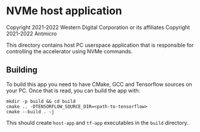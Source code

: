 NVMe host application
=====================

Copyright 2021-2022 Western Digital Corporation or its affiliates
Copyright 2021-2022 Antmicro

This directory contains host PC userspace application that is responsible for
controlling the accelerator using NVMe commands.

Building
--------

To build this app you need to have CMake, GCC and Tensorflow sources on your PC.
Once that is read, you can build the app with:

    mkdir -p build && cd build
    cmake .. -DTENSORFLOW_SOURCE_DIR=<path-to-tensorflow>
    cmake --build . -j

This should create `host-app` and `tf-app` executables in the `build` directory.
